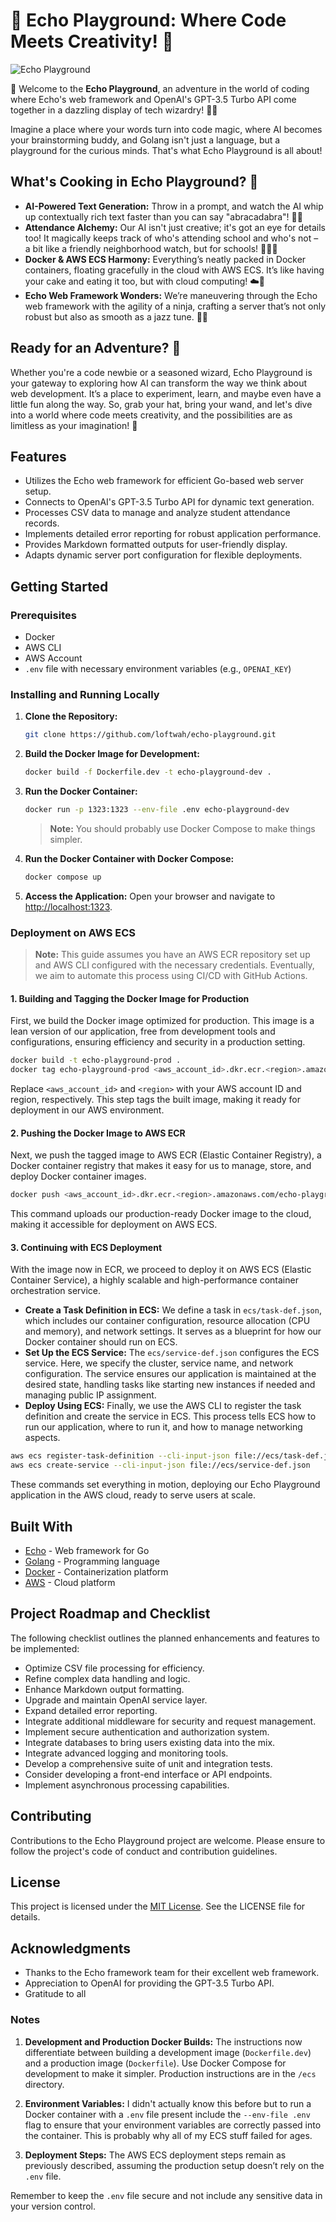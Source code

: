 # 🚀 Echo Playground: Where Code Meets Creativity! 🌟

![Echo Playground](https://github.com/loftwah/echo-playground/assets/19922556/a85c1e83-acd9-4c0d-a960-fd0260b3bbcb)

🎉 Welcome to the **Echo Playground**, an adventure in the world of coding where Echo's web framework and OpenAI's GPT-3.5 Turbo API come together in a dazzling display of tech wizardry! 🧙‍♂️

Imagine a place where your words turn into code magic, where AI becomes your brainstorming buddy, and Golang isn't just a language, but a playground for the curious minds. That's what Echo Playground is all about!

## What's Cooking in Echo Playground? 🍳

* **AI-Powered Text Generation:** Throw in a prompt, and watch the AI whip up contextually rich text faster than you can say "abracadabra"! 📜✨
* **Attendance Alchemy:** Our AI isn't just creative; it's got an eye for details too! It magically keeps track of who's attending school and who's not – a bit like a friendly neighborhood watch, but for schools! 🕵️‍♂️🏫
* **Docker & AWS ECS Harmony:** Everything’s neatly packed in Docker containers, floating gracefully in the cloud with AWS ECS. It’s like having your cake and eating it too, but with cloud computing! ☁️🍰
* **Echo Web Framework Wonders:** We’re maneuvering through the Echo web framework with the agility of a ninja, crafting a server that’s not only robust but also as smooth as a jazz tune. 🎷🥋

## Ready for an Adventure? 🚀

Whether you're a code newbie or a seasoned wizard, Echo Playground is your gateway to exploring how AI can transform the way we think about web development. It’s a place to experiment, learn, and maybe even have a little fun along the way. So, grab your hat, bring your wand, and let's dive into a world where code meets creativity, and the possibilities are as limitless as your imagination! 🌈

## Features

- Utilizes the Echo web framework for efficient Go-based web server setup.
- Connects to OpenAI's GPT-3.5 Turbo API for dynamic text generation.
- Processes CSV data to manage and analyze student attendance records.
- Implements detailed error reporting for robust application performance.
- Provides Markdown formatted outputs for user-friendly display.
- Adapts dynamic server port configuration for flexible deployments.

## Getting Started

### Prerequisites

- Docker
- AWS CLI
- AWS Account
- `.env` file with necessary environment variables (e.g., `OPENAI_KEY`)

### Installing and Running Locally

1. **Clone the Repository:**

   ```bash
   git clone https://github.com/loftwah/echo-playground.git
   ```

2. **Build the Docker Image for Development:**

   ```bash
   docker build -f Dockerfile.dev -t echo-playground-dev .
   ```

3. **Run the Docker Container:**

   ```bash
   docker run -p 1323:1323 --env-file .env echo-playground-dev
   ```

   > **Note:** You should probably use Docker Compose to make things simpler.

4. **Run the Docker Container with Docker Compose:**

   ```bash
   docker compose up
   ```

5. **Access the Application:** Open your browser and navigate to <http://localhost:1323>.

### Deployment on AWS ECS

> **Note:** This guide assumes you have an AWS ECR repository set up and AWS CLI configured with the necessary credentials. Eventually, we aim to automate this process using CI/CD with GitHub Actions.

#### 1. **Building and Tagging the Docker Image for Production**

First, we build the Docker image optimized for production. This image is a lean version of our application, free from development tools and configurations, ensuring efficiency and security in a production setting.

```bash
docker build -t echo-playground-prod .
docker tag echo-playground-prod <aws_account_id>.dkr.ecr.<region>.amazonaws.com/echo-playground-prod:latest
```

Replace `<aws_account_id>` and `<region>` with your AWS account ID and region, respectively. This step tags the built image, making it ready for deployment in our AWS environment.

#### 2. **Pushing the Docker Image to AWS ECR**

Next, we push the tagged image to AWS ECR (Elastic Container Registry), a Docker container registry that makes it easy for us to manage, store, and deploy Docker container images.

```bash
docker push <aws_account_id>.dkr.ecr.<region>.amazonaws.com/echo-playground-prod:latest
```

This command uploads our production-ready Docker image to the cloud, making it accessible for deployment on AWS ECS.

#### 3. **Continuing with ECS Deployment**

With the image now in ECR, we proceed to deploy it on AWS ECS (Elastic Container Service), a highly scalable and high-performance container orchestration service.

* **Create a Task Definition in ECS:** We define a task in `ecs/task-def.json`, which includes our container configuration, resource allocation (CPU and memory), and network settings. It serves as a blueprint for how our Docker container should run on ECS.
* **Set Up the ECS Service:** The `ecs/service-def.json` configures the ECS service. Here, we specify the cluster, service name, and network configuration. The service ensures our application is maintained at the desired state, handling tasks like starting new instances if needed and managing public IP assignment.
* **Deploy Using ECS:** Finally, we use the AWS CLI to register the task definition and create the service in ECS. This process tells ECS how to run our application, where to run it, and how to manage networking aspects.

```bash
aws ecs register-task-definition --cli-input-json file://ecs/task-def.json
aws ecs create-service --cli-input-json file://ecs/service-def.json
```

These commands set everything in motion, deploying our Echo Playground application in the AWS cloud, ready to serve users at scale.

## Built With

- [Echo](https://echo.labstack.com/) - Web framework for Go
- [Golang](https://golang.org/) - Programming language
- [Docker](https://www.docker.com/) - Containerization platform
- [AWS](https://aws.amazon.com/) - Cloud platform

## Project Roadmap and Checklist

The following checklist outlines the planned enhancements and features to be implemented:

- Optimize CSV file processing for efficiency.
- Refine complex data handling and logic.
- Enhance Markdown output formatting.
- Upgrade and maintain OpenAI service layer.
- Expand detailed error reporting.
- Integrate additional middleware for security and request management.
- Implement secure authentication and authorization system.
- Integrate databases to bring users existing data into the mix.
- Integrate advanced logging and monitoring tools.
- Develop a comprehensive suite of unit and integration tests.
- Consider developing a front-end interface or API endpoints.
- Implement asynchronous processing capabilities.

## Contributing

Contributions to the Echo Playground project are welcome. Please ensure to follow the project's code of conduct and contribution guidelines.

## License

This project is licensed under the [MIT License](LICENSE). See the LICENSE file for details.

## Acknowledgments

- Thanks to the Echo framework team for their excellent web framework.
- Appreciation to OpenAI for providing the GPT-3.5 Turbo API.
- Gratitude to all

### Notes

1. **Development and Production Docker Builds:** The instructions now differentiate between building a development image (`Dockerfile.dev`) and a production image (`Dockerfile`). Use Docker Compose for development to make it simpler. Production instructions are in the `/ecs` directory.

2. **Environment Variables:** I didn't actually know this before but to run a Docker container with a `.env` file present include the `--env-file .env` flag to ensure that your environment variables are correctly passed into the container. This is probably why all of my ECS stuff failed for ages.

3. **Deployment Steps:** The AWS ECS deployment steps remain as previously described, assuming the production setup doesn’t rely on the `.env` file.

Remember to keep the `.env` file secure and not include any sensitive data in your version control.
